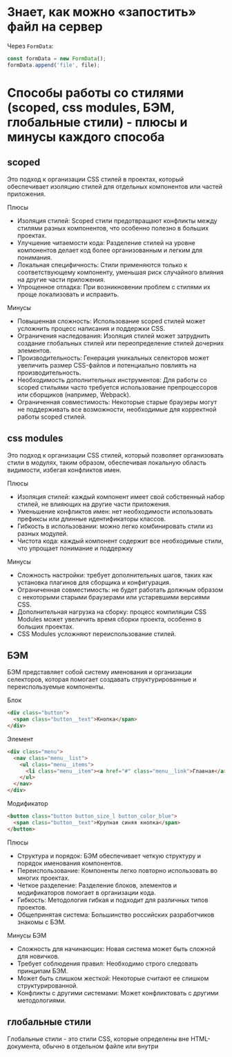 # Знает, как можно «запостить» файл на сервер

Через ```FormData```:
```javascript
const formData = new FormData();
formData.append('file', file);
```
# Способы работы со стилями (scoped, css modules, БЭМ, глобальные стили) - плюсы и минусы каждого способа

scoped
-
Это подход к организации CSS стилей в проектах, который обеспечивает изоляцию стилей для отдельных компонентов или частей приложения.

Плюсы
- Изоляция стилей: Scoped стили предотвращают конфликты между стилями разных компонентов, что особенно полезно в больших проектах.
- Улучшение читаемости кода: Разделение стилей на уровне компонентов делает код более организованным и легким для понимания.
- Локальная специфичность: Стили применяются только к соответствующему компоненту, уменьшая риск случайного влияния на другие части приложения.
- Упрощенное отладка: При возникновении проблем с стилями их проще локализовать и исправить.

Минусы
- Повышенная сложность: Использование scoped стилей может усложнить процесс написания и поддержки CSS.
- Ограничения наследования: Изоляция стилей может затруднить создание глобальных стилей или переопределение стилей дочерних элементов.
- Производительность: Генерация уникальных селекторов может увеличить размер CSS-файлов и потенциально повлиять на производительность.
- Необходимость дополнительных инструментов: Для работы со scoped стильями часто требуется использование препроцессоров или сборщиков (например, Webpack).
- Ограниченная совместимость: Некоторые старые браузеры могут не поддерживать все возможности, необходимые для корректной работы scoped стилей.
 
css modules
-
Это подход к организации CSS стилей, который позволяет организовать стили в модулях, таким образом, обеспечивая локальную область видимости, избегая конфликтов имен. 

Плюсы
- Изоляция стилей: каждый компонент имеет свой собственный набор стилей, не влияющих на другие части приложения.
- Уменьшение конфликтов имен: нет необходимости использовать префиксы или длинные идентификаторы классов.
- Гибкость в использовании: можно легко комбинировать стили из разных модулей.
- Чистота кода: каждый компонент содержит все необходимые стили, что упрощает понимание и поддержку

Минусы
- Сложность настройки: требует дополнительных шагов, таких как установка плагинов для сборщика и конфигурация.
- Ограниченная совместимость: не будет работать должным образом с некоторыми старыми браузерами или устаревшими версиями CSS.
- Дополнительная нагрузка на сборку: процесс компиляции CSS Modules может увеличить время сборки проекта, особенно в больших проектах.
- CSS Modules усложняют переиспользование стилей.
  
БЭМ
-
БЭМ представляет собой систему именования и организации селекторов, которая помогает создавать структурированные и переиспользуемые компоненты.

Блок

```html
<div class="button">
  <span class="button__text">Кнопка</span>
</div>
```

Элемент

```html
<div class="menu">
  <nav class="menu__list">
    <ul class="menu__items">
      <li class="menu__item"><a href="#" class="menu__link">Главная</a></li>
    </ul>
  </nav>
</div>
```

Модификатор

```html
<button class="button button_size_l button_color_blue">
  <span class="button__text">Крупная синяя кнопка</span>
</button>
```

Плюсы
- Структура и порядок: БЭМ обеспечивает четкую структуру и порядок именования компонентов.
- Переиспользование: Компоненты легко повторно использовать во многих проектах.
- Четкое разделение: Разделение блоков, элементов и модификаторов помогает в организации кода.
- Гибкость: Методология гибкая и подходит для различных типов проектов.
- Общепринятая система: Большинство российских разработчиков знакомы с БЭМ.

Минусы БЭМ
- Сложность для начинающих: Новая система может быть сложной для новичков.
- Требует соблюдения правил: Необходимо строго следовать принципам БЭМ.
- Может быть слишком жесткой: Некоторые считают ее слишком структурированной.
- Конфликты с другими системами: Может конфликтовать с другими методологиями.

глобальные стили
-

Глобальные стили - это стили CSS, которые определены вне HTML-документа, обычно в отдельном файле или внутри <style> тега в <head> секции HTML.

Плюсы
- Единообразие: Все страницы сайта используют одни и те же стили.
- Организация: Стили отделены от HTML-кода, что улучшает читаемость.
- Повторное использование: Можно легко повторно использовать стили на разных страницах.
- Упрощенная поддержка: Изменения в стилях нужно вносить только в одном месте.

Минусы
- Увеличение времени загрузки: Все стили загружаются вместе с HTML.
- Независимость от контента: Стили могут не соответствовать конкретному контенту.
- Сложности с переиспользованием: Трудно переиспользовать стили для разных контекстов.

# Понимает, как устроены и как манипулировать объектами в JS. Что такое объект-прототип

Объекты в JavaScript представляют собой набор свойств и методов, которые описывают характеристики и поведение объекта 5. Ключевые моменты:

Объекты состоят из пар ключ-значение, где ключ - это строка или символ, а значение может быть любым типом данных, включая функции. Свойства объекта можно создавать, читать, изменять и удалять динамически во время выполнения программы.

Создание объектов
Использование литерала объекта:
```javascript
let person = {
  name: "Иван",
  age: 30,
  sayHello: function() { console.log("Привет!"); }
};
```

Использование конструктора Object:
```javascript
let obj = new Object();
obj.name = "Пётр";
obj.age = 25;
```

Использование классов (ECMAScript 2015+):
```javascript
class Person {
  constructor(name, age) {
    this.name = name;
    this.age = age;
  }

  sayHello() {
    console.log(`Привет, меня зовут ${this.name}!`);
  }
}

let ivan = new Person("Иван", 30);
```

Доступ к свойствам
Через точку: ```person.name```
Через квадратные скобки: ```person["name"]```

Изменение свойств:
```person.age = 31;```
```person["age"] = 32;```

Добавление новых свойств:
```person.country = "Россия";```

Удаление свойств:
```delete person.age;```

Проверка существования свойства:
```javascript
if ("name" in person) {
  console.log("Свойство name существует");
}
```

Перебор свойств:
```javascript
for (let prop in person) {
  console.log(`${prop}: ${person[prop]}`);
}
```

Клонирование объектов:
```javascript
let copy = Object.assign({}, person);
// или
let deepCopy = JSON.parse(JSON.stringify(person));
```

# Знает, как устроены область видимости в JS

Область видимости (Scope) в JavaScript определяет доступность переменных, функций и объектов в различных частях кода во время выполнения программы. В JavaScript существуют два основных типа областей видимости: глобальная область видимости и локальная область видимости.

Глобальная область видимости
-
Переменные, объявленные вне всех функций или блоков кода, находятся в глобальной области видимости. Они доступны из любой части программы.

```javascript
var globalVar = "Я глобальная переменная";

function exampleFunction() {
    console.log(globalVar); // Доступ к глобальной переменной
}
```

Область видимости функции
-
Переменные, объявленные внутри функции, не доступны за её пределами.

```javascript
function exampleFunction() {
    var localVar = "Я локальная переменная";
    console.log(localVar); // Доступ к локальной переменной
}

exampleFunction(); // Выведет: Я локальная переменная
console.log(localVar); // Ошибка: localVar is not defined
```

Блочная область видимости
-
С введением ES6 в JavaScript появилась возможность создавать блочные области видимости с помощью ключевых слов let и const. Эти переменные доступны только внутри блока кода, в котором они были объявлены.

```javascript
if (true) {
    let blockVar = "Я переменная блочной области видимости";
    console.log(blockVar); // Доступ к blockVar внутри блока
}

console.log(blockVar); // Ошибка: blockVar is not defined
```

Вложенность областей видимости
-

Области видимости могут быть вложенными. Это означает, что внутренняя функция или блок имеет доступ к переменным внешней области видимости, но не наоборот.

```javascript
var outerVar = "Я внешняя переменная";

function outerFunction() {
    var innerVar = "Я внутренняя переменная";
    
    function innerFunction() {
        console.log(outerVar); // Доступ к внешней переменной
        console.log(innerVar); // Доступ к внутренней переменной
    }
    
    innerFunction();
}

outerFunction(); // Внутренняя функция имеет доступ к обоим переменным
console.log(outerVar); // Доступ к внешней переменной
console.log(innerVar); // Ошибка: innerVar is not defined
```

Понимание областей видимости важно для правильного управления переменными и предотвращения ошибок, связанных с их использованием в JavaScript.

# Знает, что такое замыкание

Замыкание (Closure) в JavaScript — это одна из самых мощных и интересных особенностей языка, которая позволяет функции запоминать и сохранять доступ к переменным из своих родительских областей видимости даже после того, как эти переменные больше не доступны в том контексте. Это ведёт к тому, что функция может "запоминать" значения переменных, которые были активны в момент её создания, и продолжать использовать их в будущем, даже если эти переменные уже не существуют в своём первоначальном контексте.

Как работает замыкание:
Когда функция объявлена внутри другой функции, она получает доступ к переменным внешней функции. Если эта внешняя функция возвращает внутреннюю функцию, то возвращённая функция сохраняет ссылку на переменные внешней функции. Это и называется замыканием.

Пример замыкания:

```javascript
function createCounter() {
    let count = 0; // Переменная внешнего контекста

    return function() { // Возвращаемая функция
        count += 1; // Используем переменную из внешнего контекста
        return count;
    };
}

const counter = createCounter();

console.log(counter()); // 1
console.log(counter()); // 2
console.log(counter()); // 3
```

В этом примере функция createCounter создаёт и возвращает другую функцию, которая использует переменную count из своей внешней области видимости. Таким образом, каждый раз, когда мы вызываем возвращённую функцию, она "запоминает" своё состояние благодаря замыканию.

Преимущества замыканий:
- Инкапсуляция: Замыкания позволяют скрыть детали реализации и сделать код более безопасным и удобочитаемым.
- Гибкость: Функции могут быть созданы и использованы в различных контекстах, сохраняя при этом свою функциональность.
- Универсальность: Замыкания используются во многих аспектах JavaScript, начиная от анонимных функций и кончая паттернами проектирования, такими как функциональные компоненты в React.

Недостатки замыканий:
- Высокий расход памяти: Замыкания могут привести к удержанию большого количества данных в памяти, поскольку они "запоминают" все переменные, к которым имели доступ.
- Сложности в отладке: Из-за того, что замыкания работают "за кулисами", отладка кода, использующего замыкания, может стать сложной.
- Замыкания являются фундаментальным понятием в JavaScript и играют ключевую роль в создании мощных и гибких решений. Понимание замыканий позволяет разработчикам писать более продвинутый и эффективный код.

# Знает и понимает, что такое макро и микро - таски

Event Loop является стеком, где хранятся все задачи, которые не вошли в синхронный поток выполнения.
После завершения синхронного потока - задачи начинают выполняться из Event Loop'а. Однако у Event Loop'а тоже есть свои правила:
- Сначала Event Loop проверяет выполнились ли все синхронные задачи
- Потом выполняются все задачи из микротасков
- После выполнения всех микротасков - очередь очищается
- Затем мы берем одну макрозадачу из списка и выполняем ее
- После выполнения мы смотрим нужно ли нам сделать перерисовку страницы
- Если перерисовать страницу нужно - делаем это
- Все снова начинается с первого пункта...

Макрозадачами являются все асинхронные операции:
- setTimeout
- setInterval
- requestAnimationFrame
- Ивенты пользователя
- AJAX-запросы
- Web Workers

В микрозадачи попадают:
- Promise.then()
- MutationObserver callbacks
- IntersectionObserver callbacks
- queueMicrotask(): Функция queueMicrotask() позволяет явно добавить микротаску в очередь микротасок. Это полезно, например, когда нужно гарантировать, что определенный код будет выполнен после всех текущих микротасок, независимо от того, сколько времени займет выполнение этих микротасок.

В задачи отрисовки попадают задачи связанные с отрисовкой и обновлением контента страницы.

# Знает и применяет методы call, apply, bind

Метод call
-
Метод call позволяет вызвать функцию с заданным значением this и аргументами, передаваемыми отдельно. Это означает, что вы можете явно указать, какое значение должно быть использовано вместо this внутри функции.

```javascript
function greet(greeting, punctuation) {
  console.log(`${greeting}, ${this.name}!${punctuation}`);
}

const person = { name: "John" };

// Использование call для изменения контекста this
greet.call(person, "Hello", ".");
// Вывод: Hello, John!. В этом случае this ссылается на объект person
```

Метод apply
-
Похож на call, но принимает два аргумента: первый - это значение this, а второй - массив аргументов, которые будут переданы функции. Это удобно, когда у вас есть много аргументов для передачи.

```javascript
function sum(a, b, c) {
  return a + b + c;
}

console.log(sum.apply(null, [1, 2, 3])); // Вывод: 6
```

Метод bind
-
Создает новую функцию, которая, при вызове, будет использовать указанное значение this. Отличие от call и apply заключается в том, что bind не выполняет функцию сразу, а возвращает ее для последующего вызова. Это полезно, когда вам нужно сохранить определенный контекст this для будущих вызовов функции.

```javascript
function greet(greeting, punctuation) {
  console.log(`${greeting}, ${this.name}!${punctuation}`);
}

const person = { name: "Jane" };
const boundGreet = greet.bind(person);

boundGreet("Hi"); // Вывод: Hi, Jane!
```

Основные моменты
-
- Все три метода (call, apply, bind) используются для изменения значения this внутри функции.
- call и apply выполняют функцию сразу же с заданным this и аргументами, в то время как bind возвращает новую функцию, которую можно вызвать позже.
- Выбор между этими методами зависит от конкретной ситуации и предпочтений разработчика. Важно понимать их различия и применять каждый из них там, где он наиболее подходит.

# Знает, как реализовать прототипное наследование в JS

Для реализации наследования в JavaScript можно использовать функцию ```Object.create()``` или установить свойство prototype для конструктора. Можно это сделать через свойство ```__proto__```, которое устарело, лучше использовать ```Object.getPrototypeOf/Object.setPrototypeOf```.

# Умеет использовать основные инструменты разработчика в браузерах (инспектор html, отладка js, консоль, сеть)

Мы это, вроде, знаем.

# Умеет использовать инструменты для работы с js-кодом (статические анализаторы (jslint), минификаторы)

Статический анализ кода — это методика проверки исходного кода программы на наличие багов, уязвимостей безопасности и несоответствий стилю кодирования без его фактического выполнения. Для JavaScript существует несколько популярных инструментов статического анализа, включая JSLint, ESLint, и Prettier.

Анализаторы можно интегрировать со средами разработки и инструментами сборки и ci/cd для автоматической проверки качества кода.

Минификация — это процесс удаления всех ненужных символов из исходного кода без изменения его функциональности. Это включает в себя удаление пробелов, переносов строк, комментариев и сокращение длинных идентификаторов переменных до коротких. Минификация используется для уменьшения размера файлов JavaScript, CSS и HTML, что приводит к увеличению скорости загрузки веб-страниц.
Минификаторы интегрируются с инструментами сборки. Vite автоматически обрабатывает минификацию JavaScript и CSS в режиме продакшена, используя встроенные плагины и оптимизации. По умолчанию, Vite использует terser для минификации JavaScript и cssnano для минификации CSS.

# Знает, что такое reflow/relayout, как оптимизировать работу с DOM

Reflow (или relayout) — это процесс, при котором браузер пересчитывает позиции и геометрию элементов на веб-странице после внесения изменений, которые влияют на макет страницы или её части. Это может произойти из-за различных действий, таких как добавление, удаление или обновление DOM-узлов, изменение стилей элементов, анимация и даже действия пользователя, такие как изменение размера окна браузера или прокрутка страницы.
Reflow может быть дорогостоящим с точки зрения производительности, особенно на устройствах с ограниченной мощностью процессора. В некоторых случаях reflow может привести к перерасчету всего документа, что существенно замедляет работу интерфейса. Поэтому разработчики стремятся минимизировать количество reflow, оптимизируя изменения DOM и стилизацию элементов.

Repaints (Перерисовка)
-
Repaint возникает в случаях, если были изменены визуальные составляющие элемента, не затрагивающие его разметку. К примеру, opacity, background-color, visibility и outline. Repaint достаточно затратная штука с точки зрения производительности, т.к. браузер должен проверить видимость всех узлом DOM–под одним измененным элементом могут стать видимыми еще один или два.

Reflows (Перекомпановка)
-
Reflow же еще больше воздействуют на производительность. Во время этого процесса происходит перерасчет позиций и размеров всех элементов, что приводит к полной или частичной повторной отрисовке страницы. Изменения в одном элементе могут повлиять на все дочерние, родительские или смежные элементы.

Оба процесса блокируют браузер; и не пользователь, и не ваше веб-приложение не смогут ничего сделать во время reflow и repaint. В крайних случаях CSS эффекты могут затормозить выполнение JavaScript’а. Это одна из причин, почему вы сталкиваетесь с дергающейся прокруткой страницы и неотзывчивым интерфейсом.

Chrome Performance Tool и подобные инструменты позволяют анализировать, какие операции вызывают reflow и repaint, и определять места, где можно улучшить производительность. Это помогает разработчикам визуализировать влияние изменений на производительность и делать обоснованные решения по оптимизации.

Странно, но при попытке считать значения offsetWidth и offsetHeight элемента для их вычисления может быть запущен reflow.

Как минимизировать reflow?
-
- Группируйте изменения стилей и DOM-манипуляции вместе, чтобы минимизировать количество вызываемых reflow.
- Избегайте запроса стилевых свойств, которые могут привести к немедленному reflow, например, offsetHeight, непосредственно перед изменением стилей.
- Используйте CSS-свойства, которые меньше всего влияют на геометрию, например, изменяйте цвет фона вместо изменения границы.
- Рассмотрите возможность использования requestAnimationFrame для группировки анимаций и других изменений, которые могут вызвать reflow.

Полезно знать, в каких случаях запускается reflow:
-
- При добавлении, удалении или изменении видимого элемента DOM. Использование JavaScript для изменения DOM страницы вызывает reflow.
- При добавлении, удалении или изменении CSS стилей. Этот случай похож на первый, изменение стилей напрямую или изменение классов может повлиять на весь макет страницы. Изменив ширину элемента, вы можете повлиять на все элементы того же уровня в DOM и окружающие его элементы.
- CSS3 анимация и свойство transition. Каждый кадр анимации вызывает reflow.
- Использование offsetWidth и OffsetHeight. Странно, но при попытке считать значения offsetWidth и offsetHeight элемента для их вычисления может быть запущен reflow.
- Действия пользователя. И наконец пользователь может вызвать reflow, активировав состояние :hover, при вводе текста в поля, при изменении размера окна, изменении размера шрифта, переключении стилей или шрифтов.

Лучшии практики при создании макета:
- Не используйте инлайновые стили или таблицы в своих макетах!Инлайновые стили срабатывают только после окончательной загрузки HTML и вызывают дополнительный reflow.
- Таблицы снижают производительность, так как парсер не один раз проходится по таблице для вычисления размера ячейки.
- Table-layout: fixed может помочь при представлении табличных данных, так как ширина столбцов будет изменяться в зависимости от содержания строки заголовка.
- Flexbox на главной странице сайта также может привести к падению производительности, так как позиция и размеры ячейки могут измениться после окончательной загрузки HTML.
- Максимально сократите набор правил CSS. Чем меньше правил CSS, тем быстрее reflow. Также по возможности следует избегать сложных CSS селекторов.
- Особенно проблематично если вы используете фреймворк, например, Bootstrap – несколько сайтов используют одновременно больше половины всех стилей. Такие инструменты как UnusedCSS, uCSS, grunt-uncss, и gulp-uncss могут значительно сжать описание стилей и их вес.
- Минимизируйте провалы в DOM. С этим будет чуть сложнее – уменьшите размер вашего DOM и количества узлов в каждой ветке. Чем меньше и мельче ваш документ, тем быстрее будет reflow. Может быть, можно удалить ненужные элементы-обертки, если вы не поддерживаете старые браузеры.
- Как можно сильнее углубите изменения классов в DOM. Сделайте так, что бы при изменении стилей в классах, эти изменения затрагивали как можно более глубокие элементы в DOM (т.е. для тех элементов, у которых нет большого количества дочерних элементов, которые так же имеют большую вложенность). Данный шаг может сократить площадь reflow до пары узлов. По сути, если эффект на дочерние элементы минимален, необходимо применять изменения в классах только для родителей, таких как блоки-обертки.
- Удалите сложную анимацию из потока reflow. Добейтесь того, чтобы анимация применялась к элементам вне DOM. Этого можно достичь с помощью position: absolute или position: fixed. В таком случае изменение размеров и положения элемента не влияют на остальные элементы в документе.
- Изменяйте элементы в скрытом состоянии. Скрытые при помощи display: none элементы не повлекут за собой repaint или reflow во время изменения их стилей. На практике, перед тем, как сделать элемент видимым, старайтесь изменить необходимые для него стили.
- Ограничьте задействованные элементы. Избегайте ситуаций, когда в reflow может быть вовлечено огромное количество элементов. Можно рассмотреть систему вкладок (табов), по клику на таб видимым становится соответствующий блок. Окружающие элементы будут вовлечены в процесс в том случае, если все блоки будут иметь разную высоту. Производительность можно повысить, установив фиксированную высоту для контейнера, или удалив этот элемент.
- Признайте тот факт, что плавность анимации влияет на производительность. Передвигать элемент по пикселю в секунду может смотреться красиво и гладко, но для слабых устройств это затруднительно. Перемещение элемента на 4 пикселя в секунду снижает reflow в 4 раза, и почти незаметно для глаза.
- Анализируйте Repaint с помощью инструментария браузера. Все современные браузеры предоставляют разработчикам набор инструментов, позволяющий отслеживать то, как reflow влияет на производительность. В Blink/Webkit браузерах, таких как Chrome, Safari и Opera это можно сделать, открыв вкладку Сеть и записав активность.

# Знает основные css3-селекторы и свойства

Ну это мы знаем

# Знает что таккое shadow DOM

Один из главных преимуществ Shadow DOM — это изоляция стилей. Стили, определенные внутри Shadow DOM, не затрагивают глобальный DOM и наоборот. Это позволяет создавать компоненты без опасения конфликтов стилей.

```javascript
const shadowRoot = myElement.attachShadow({mode: 'open'});
```

Shadow DOM особенно полезен при создании веб-компонентов. Веб-компоненты — это способ создания пользовательских элементов, которые могут быть использованы в любом месте вашего приложения или даже в других приложениях.

# Знает о возможностях CSS (flex-box и т.д.)

Это мы знаем

# Понимает зачем нужна микроразметка, знает, что такое адаптивная верстка сайта

Микроразметка — это способ организации информации на веб-страницах, который позволяет поисковым системам лучше понимать и интерпретировать содержание страницы. Она используется для улучшения видимости сайта в поисковой выдаче и повышения качества представления информации о сайте в результатах поиска. Существует множество типов микроразметки, которые могут быть разделены на несколько основных категорий:
- Товары и услуги: Микроразметка для описания товаров и услуг, включая цены, наличие на складе, отзывы и рейтинги.
- Локации: Информация о географическом расположении, такие как адреса магазинов, часы работы, контактная информация.
- Персоны: Данные о людях, включая биографические сведения, профессии, достижения.
- События: Информация о мероприятиях, включая даты, места проведения, участников.
- Образование: Данные о курсах, программах обучения, учебных заведениях.
- Рецензии и отзывы: Микроразметка для отзывов о продуктах, услугах, местах и т.д., включая оценки и комментарии.
- Блоги и статьи: Информация о блог-постах и статьях, включая автора, дату публикации, категории и т.д.
- Медиа и контент: Микроразметка для изображений, видео, музыки, включая авторство, лицензионную информацию и т.д.

Форматы микроразметки
-
Самыми распространенными форматами микроразметки являются JSON-LD, Microdata и RDFa. Каждый из этих форматов имеет свои особенности и применяется в зависимости от конкретных потребностей и предпочтений разработчика.

- JSON-LD (JavaScript Object Notation for Linked Data): Представляет данные в формате JSON, легко читаемом как человеком, так и машинами. JSON-LD часто используется для добавления микроразметки непосредственно в HTML-документ.
- Microdata: Поддерживается всеми основными поисковыми системами и позволяет добавлять микроразметку прямо в HTML-атрибуты элементов.
- RDFa (Resource Description Framework in Attributes): Расширяет возможности HTML, добавляя микроразметку через специальные атрибуты.

Выбор формата микроразметки зависит от конкретных требований проекта и предпочтений разработчика. Важно следовать рекомендациям по микроразметке, предоставляемым поисковыми системами, чтобы обеспечить правильное отображение и индексацию информации о сайте.

Основные аспекты адаптивной верстки:
-
- Медиавыражения CSS: Это основной инструмент для реализации адаптивной верстки. Медиавыражения позволяют применять различные стили в зависимости от характеристик устройства, таких как ширина экрана. Например, можно определить разные стили для мобильных устройств, планшетов и настольных компьютеров.
- Резиновые макеты: Резиновая верстка использует относительные единицы измерения (такие как проценты), чтобы элементы на странице могли масштабироваться и подстраиваться под размер экрана. Это обеспечивает гибкость и позволяет контенту адаптироваться к различным размерам экранов.
- Гибкие изображения: Использование изображений, которые автоматически масштабируются и адаптируются к размеру экрана, также является важной частью адаптивной верстки. Это может быть достигнуто с помощью атрибута max-width в CSS, установленного в 100%.
- Прогрессивное улучшение: Эта стратегия предполагает, что базовая версия сайта будет работать даже если некоторые функции или стили не могут быть загружены или применены. Это обеспечивает лучшую совместимость и доступность для всех пользователей.

# Знает что такое promise и умеет применять его на практике

Промис - это специальный объект, который представляет собой результат асинхронной операции, который может быть успешным или неудачным.

Функция, переданная в конструкцию new Promise, называется исполнитель (executor). Когда Promise создаётся, она запускается автоматически. Она должна содержать «создающий» код, который когда-нибудь создаст результат.
Её аргументы resolve и reject – это колбэки, которые предоставляет сам JavaScript.

У объекта promise, возвращаемого конструктором new Promise, есть внутренние свойства:
- state («состояние») — вначале "pending" («ожидание»), потом меняется на "fulfilled" («выполнено успешно») при вызове resolve или на "rejected" («выполнено с ошибкой») при вызове reject.
- result («результат») — вначале undefined, далее изменяется на value при вызове resolve(value) или на error при вызове reject(error).

Создание промиса:

```javascript
const promise = new Promise((resolve, reject) => {
  // Асинхронная операция
  if (success) {
    resolve(result); // Переход в состояние fulfilled
  } else {
    reject(error); // Переход в состояние rejected  
  }
});
```

Обработка результата промиса:

```javascript
promise.then(
  result => { // Выполняется при успешном завершении
    console.log(result);
  },
  error => { // Выполняется при ошибке
    console.error(error);
  }
);
```

Цепочки промисов:

```javascript
doSomething()
  .then(result => doSomethingElse(result))
  .then(finalResult => console.log(finalResult))
  .catch(error => console.error(error));
```

Параллельное выполнение нескольких промисов:

```javascript
Promise.all([promise1, promise2, promise3])
  .then(results => console.log(results))
  .catch(error => console.error(error));
```

# Организация модулей (глобальный объект, CommonJS, UMD, ES modules)

Организация модулей в JavaScript — это ключевой аспект разработки масштабируемых и поддерживаемых приложений. Существует несколько подходов к организации модулей, каждый из которых имеет свои особенности и применяется в зависимости от контекста использования.

Глобальный объект
-

В начале развития JavaScript код часто организовывался через глобальные переменные и функции. Это простой подход, но он быстро становится неприемлемым по мере роста приложения из-за конфликтов имен и сложности управления зависимостями.

```javascript
// Глобальный объект
var myModule = {
  publicMethod: function() {
    // Код метода
  },
  privateMethod: function() {
    // Код метода
  }
};

// Использование
myModule.publicMethod();
```

CommonJS
-

CommonJS — это модульная система, которая была разработана для серверной стороны и широко используется в Node.js. Модули экспортируются с помощью module.exports или exports, а импортируются с помощью require.

```javascript
// myModule.js
const privateMethod = () => {
  // Код метода
};

const publicMethod = () => {
  // Код метода
};

module.exports = publicMethod;

// app.js
const myModule = require('./myModule');
myModule(); // Использование экспортированной функции
```

UMD (Universal Module Definition)
-

UMD позволяет создавать модули, совместимые с различными системами модулей, включая CommonJS и AMD, а также с использованием через тег <script> в браузерах. Это достигается путем определения универсального шаблона, который проверяет доступные среды и экспортирует модуль соответствующим образом.

```javascript
(function (root, factory) {
  if (typeof define === 'function' && define.amd) {
    // AMD
    define([], factory);
  } else if (typeof module === 'object' && module.exports) {
    // CommonJS
    module.exports = factory();
  } else {
    // Глобальная переменная для браузеров
    root.myModule = factory();
  }
}(this, function () {
  // Модуль
  return {};
}));
```

ES Modules
-
ES Modules (ECMAScript Modules) — это стандартная система модулей в JavaScript, введенная в ES6 (ES2015). Она использует ключевые слова import и export для импорта и экспорта функций, объектов или значений между модулями.

```javascript
// myModule.js
export const myFunction = () => {
  // Код функции
};

// app.js
import { myFunction } from './myModule';
myFunction(); // Использование импортированной функции
```

# Конфигурирование сборщиков vite / webpack / esbuild / bun

Конфигурирование сборщиков позволяет адаптировать процесс сборки проекта под конкретные требования и условия.

Vite
-
Vite предлагает простую и интуитивно понятную конфигурацию через файл vite.config.js. Основные возможности включают настройку сервера разработки, оптимизацию для продакшена, настройку плагинов и многое другое.

Пример базовой конфигурации Vite:

```javascript
// vite.config.js
import { defineConfig } from 'vite';

export default defineConfig({
  build: {
    outDir: 'dist', // Папка вывода для продакшена
    assetsDir: '', // Подкаталог для хранения ассетов
    sourcemap: false, // Генерация source map
    minify: 'esbuild', // Минификация с помощью esbuild
    target: 'es2017', // Целевая версия ECMAScript
  },
  server: {
    host: 'localhost', // Хост сервера разработки
    port: 3000, // Порт сервера разработки
    open: true, // Автоматическое открытие браузера
  },
});
```

Webpack
-
Webpack требует более детальной конфигурации через файл webpack.config.js. Он предлагает гораздо больше возможностей для настройки, включая обработку CSS, изображений, а также интеграцию с другими инструментами и плагинами.

Пример базовой конфигурации Webpack:

```javascript
// webpack.config.js
const path = require('path');

module.exports = {
  entry: './src/index.js', // Точка входа
  output: {
    filename: 'main.js', // Имя выходного файла
    path: path.resolve(__dirname, 'dist'), // Путь к папке вывода
  },
  module: {
    rules: [
      {
        test: /\.css$/, // Регулярное выражение для CSS файлов
        use: ['style-loader', 'css-loader'], // Загрузчики для CSS
      },
    ],
  },
  devServer: {
    contentBase: path.join(__dirname, 'dist'), // Корневая директория сервера разработки
    compress: true, // Включение gzip
    port: 9000, // Порт сервера разработки
  },
};
```

esbuild
-
esbuild предлагает простую и быструю сборку проектов с минимальной конфигурацией через файл esbuild.js.

Пример базовой конфигурации esbuild:

```javascript
// esbuild.js
require('esbuild').build({
  entryPoints: ['app.js'],
  bundle: true,
  outfile: 'out.js',
  platform: 'browser',
}).catch(() => process.exit(1))
```

Bun
-
Bun — относительно новый инструмент сборки, который стремится предложить быструю и эффективную сборку проектов. Он предлагает простую конфигурацию через файл bun.config.mjs.

Пример базовой конфигурации Bun:

```javascript
// bun.config.mjs
export default {
  input: 'src/main.ts',
  output: {
    file: 'dist/bundle.js',
    format: 'esm',
  },
  external: [],
  plugins: [],
};
```

# Hoisitng js

Поднятие задумывалось как общий способ мышления о том, как работает контекст выполнения. Однако, hoisting учит, что объявление переменной или функции физически перемещается в начало вашего кода, хотя в действительности этого не происходит. На самом же деле, объявления переменных и функций попадают в память в процессе фазы компиляции, но остаются в коде на том месте, где вы их объявили.
Одним из преимуществ помещения в память объявлений функций до выполнения кода является возможность использовать функцию до её объявления.
Переменные могут быть инициализированы и использованы до их объявления. Однако, они не могут быть использованы без инициализации.

# Работа с SVG (viewport, width, height, цвета, вставка в HTML и тд)

Работа с SVG (Scalable Vector Graphics) включает в себя управление такими концепциями, как viewBox, viewport, width, height, а также применение цветов и вставку SVG в HTML. Эти элементы позволяют контролировать масштабирование, панорамирование и отображение SVG-графики.

ViewBox
-
Этот атрибут определяет координатную систему и область содержимого SVG. Значение viewBox состоит из четырех разделенных пробелами параметров. Первые два параметра контролируют "панорамирование" (перемещение по горизонтали и вертикали), а последние два параметра контролируют "масштабирование". Увеличение первых двух параметров позволяет "панорамировать" вправо или вниз, соответственно. Увеличение последних двух параметров позволяет "увеличивать" масштаб графики.

Viewport
-
Это область просмотра, где отображается SVG-изображение на экране или внутри HTML-документа. Атрибуты width и height элемента SVG определяют размер области просмотра. Если соотношение сторон viewBox и viewport отличается, содержимое SVG масштабируется, чтобы поместиться в область просмотра, сохраняя при этом пропорции. Если соотношения сторон совпадают, содержимое SVG отображается без искажений.

Контроль размера и масштабирования
-
Width и Height: Эти атрибуты элемента SVG контролируют размер области просмотра. Они могут быть заданы в абсолютных единицах (например, пикселях) или в процентах от родительского элемента.

Цвета
-
Цвета в SVG задаются с помощью атрибутов fill (для заливки формы) и stroke (для цвета обводки). Эти атрибуты могут принимать значения в формате RGB, RGBA, HEX, HSL, HSLA и других.

Вставка SVG в HTML
-
SVG может быть встроен напрямую в HTML-код с помощью тега <svg> или вставлен как внешний ресурс с помощью тега <object>, <embed> или <iframe>. При встраивании SVG в HTML, атрибуты viewBox, width и height могут быть использованы для контроля масштабирования и отображения графики.

# Знает, каким образом в приложении можно организовать обмен данных между двумя окнами (window), если одно дочернее и второе родительское?

Обмен данными между окнами в веб-приложениях может быть организован несколькими способами, включая использование локального хранилища (localStorage), глобальных переменных, сообщений через postMessage API и даже через общий источник данных, такой как серверная база данных. В контексте вопроса, где одно окно является дочерним (обычно всплывающим окном или модальным окном), а другое — родительским, наиболее подходящими будут методы, основанные на взаимодействии через postMessage API и использование общих источников данных.

Использование postMessage API
-
postMessage позволяет безопасно отправлять сообщения между окнами, независимо от того, являются ли они родительскими или дочерними. Это идеальный способ для обмена данными между окнами, поскольку он не зависит от структуры дом-дерева и обеспечивает безопасность благодаря механизмам защиты от межсайтового скриптинга (CORS).

Отправка сообщения из дочернего окна:
```javascript
// В дочернем окне
let dataToSend = { message: "Hello from child window!" };

if (window.parent !== window.self) {
  window.parent.postMessage(dataToSend, "*");
}
```

Получение сообщения в родительском окне:
```javascript
// В родительском окне
window.addEventListener("message", (event) => {
  let receivedData = event.data;
  console.log(receivedData); // Обработка полученного сообщения
}, false);

// Также можно установить список доверенных источников для безопасности
window.addEventListener("message", (event) => {
  if (event.origin !== "http://trusted.com") {
    return;
  }

  let receivedData = event.data;
  console.log(receivedData); // Обработка полученного сообщения
}, false);
```

# Знает, как работать с Canvas

Canvas — это элемент HTML5, который позволяет рисовать графику с помощью JavaScript. Он представляет собой область на веб-странице, где можно рисовать линии, формы, текст и изображения. Canvas поддерживает различные типы графики, включая 2D и WebGL для 3D графики.

Создание элемента Canvas
Чтобы использовать Canvas, сначала необходимо добавить элемент <canvas> в HTML-структуру вашей страницы:

```html
<canvas id="myCanvas" width="800" height="600" style="border:1px solid #000000;"></canvas>
```

```javascript
const canvas = document.getElementById('myCanvas');
const ctx = canvas.getContext('2d');

// Рисование прямой линии
ctx.beginPath();
ctx.moveTo(0, 0); // Начало линии
ctx.lineTo(200, 100); // Конец линии
ctx.stroke();

// Рисование прямой линии
ctx.beginPath();
ctx.moveTo(0, 0); // Начало линии
ctx.lineTo(200, 100); // Конец линии
ctx.stroke();

// Рисование круга
ctx.beginPath();
ctx.arc(100, 100, 50, 0, Math.PI * 2, true); // Центр (x, y), радиус, начальный угол, конечный угол, направление (true - по часовой стрелке)
ctx.fill();

// Рисование текста
ctx.font = '30px Arial'; // Шрифт и размер
ctx.fillText('Hello World!', 50, 150); // Текст, x, y
```

Работа с 3D контекстом (WebGL)
Для работы с 3D графикой используется WebGL контекст, доступный через getContext('webgl') или getContext('experimental-webgl') в зависимости от браузера. WebGL позволяет создавать сложные 3D сцены и анимации.

```javascript
const canvas = document.getElementById('myCanvas');
const gl = canvas.getContext('webgl');
```

Анимация
Для создания анимаций на Canvas можно использовать таймеры или requestAnimationFrame, который обеспечивает более плавную анимацию, синхронизированную с частотой обновления экрана.

```javascript
function animate() {
    // Код анимации
    requestAnimationFrame(animate);
}

animate();
```

# Знает различия в версиях ECMA

ES5 был выпущен в декабре 2009 года, спустя 10 лет после выхода третьего издания. Среди изменений можно отметить:
- поддержку строгого режима (strict mode);
- аксессоры getters и setters;
- возможность использовать зарезервированные слова в качестве ключей свойств и ставить запятые в конце массива;
- многострочные строковые литералы;
- новую функциональность в стандартной библиотеке;
- поддержку JSON.
  
Версия ES6/ES2015 вышла в июне 2015 года. Это также принесло некую путаницу в связи с названием пакета, ведь ES6 и ES2015 — это одно и то же. С выходом этого пакета обновлений комитет принял решение перейти к ежегодным обновлениям. Поэтому издание было переименовано в ES2015, чтобы отражать год релиза. Последующие версии также называются в соответствии с годом их выпуска. В этом обновлении были сделаны следующие изменения:
- добавлено деструктурирующее присваивание;
- добавлены стрелочные функции;
- в шаблонных строках можно объявлять строки с помощью ` (обратных кавычек). Шаблонные строки могут быть многострочными, также могут интерполироваться;
- let и const — альтернативы var для объявления переменных. Добавлена «временная мертвая зона»;
- итератор и протокол итерации теперь определяют способ перебора любого объекта, а не только массивов. Symbol используется для присвоения итератора к любому объекту;
- добавлены функции-генераторы. Они используют yield для создания последовательности элементов. Функции-генераторы могут использовать yield* для делегирования в другую функцию генератора, кроме этого они могут возвращать - объект генератора, который реализует оба протокола;
- добавлены промисы.

ES2016 (ES7) вышла в июне 2016 года. Среди изменений в этой версии ECMAScript можно отметить:
- оператор возведения в степень **;
- метод Array.prototype.includes, который проверяет, содержится ли переданный аргумент в массиве.

Спустя еще год выходит версия ES2017 (ES8). Данный стандарт получил следующие изменения:
- асинхронность теперь официально поддерживается (async/await);
- «висячие» запятые в параметрах функций. Добавлена возможность ставить запятые в конце списка аргументов функций;
- добавлено два новых метода для работы со строками: padStart() и padEnd(). Метод padStart() подставляет дополнительные символы слева, перед началом строки. А padEnd(), в свою очередь, справа, после конца строки;
- добавлена функция Object.getOwnPropertyDescriptors(), которая возвращает массив с дескрипторами всех собственных свойств объекта;
- добавлено разделение памяти и объект Atomics.
